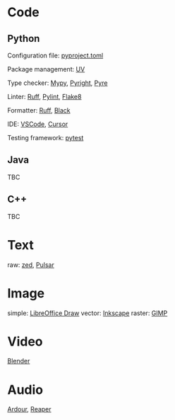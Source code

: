 # Code

## Python

Configuration file: [pyproject.toml](https://packaging.python.org/en/latest/guides/writing-pyproject-toml/)

Package management: [UV](https://github.com/astral-sh/uv)

Type checker: [Mypy](https://mypy-lang.org/), [Pyright](https://github.com/microsoft/pyright), [Pyre](https://pyre-check.org/)

Linter: [Ruff](https://docs.astral.sh/ruff/), [Pylint](https://github.com/pylint-dev/pylint), [Flake8](https://flake8.pycqa.org/)

Formatter: [Ruff](https://docs.astral.sh/ruff/), [Black](https://github.com/psf/black)

IDE: [VSCode](https://code.visualstudio.com/), [Cursor](https://www.cursor.com/)

Testing framework: [pytest](https://docs.pytest.org/)


## Java

TBC


## C++

TBC


# Text

raw: [zed](https://zed.dev/), [Pulsar](https://pulsar-edit.dev/)


# Image

simple: [LibreOffice Draw](https://www.libreoffice.org/discover/draw/)
vector: [Inkscape](https://inkscape.org/)
raster: [GIMP](https://www.gimp.org/)


# Video

[Blender](https://www.blender.org/)


# Audio

[Ardour](https://ardour.org/), [Reaper](https://www.reaper.fm/)


